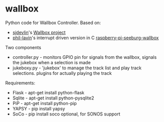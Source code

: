 wallbox
=======

Python code for Wallbox Controller.
Based on:
- [sjdevlin](https://github.com/sjdevlin)'s [Wallbox project](http://wallbox.weebly.com/)
- [phil-lavin](https://github.com/phil-lavin)'s interrupt driven version in C [raspberry-pi-seeburg-wallbox](https://github.com/phil-lavin/raspberry-pi-seeburg-wallbox)

Two components
- controller.py - monitors GPIO pin for signals from the wallbox, signals the jukebox when a selection is made
- jukeboxy.py - 'jukebox' to manage the track list and play track selections. plugins for actually playing the track

Requirements:
* Flask - apt-get install python-flask
* Sqlite - apt-get install python-pysqlite2
* PiP - apt-get install python-pip
* YAPSY - pip install yapsy
* SoCo - pip install soco
  optional, for SONOS support

